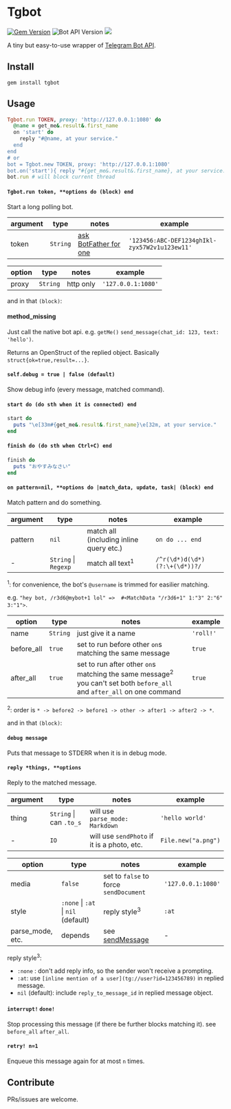# Tgbot

[![Gem Version](https://badge.fury.io/rb/tgbot.svg)](https://badge.fury.io/rb/tgbot)
![Bot API Version](https://img.shields.io/badge/Bot%20API-4.7-blue.svg?style=flat-square)
![](https://img.shields.io/badge/License-MIT-lightgrey.svg?style=flat-square)

A tiny but easy-to-use wrapper of [Telegram Bot API](https://core.telegram.org/bots/api).

## Install

    gem install tgbot

## Usage

```ruby
Tgbot.run TOKEN, proxy: 'http://127.0.0.1:1080' do
  @name = get_me&.result&.first_name
  on 'start' do
    reply "#@name, at your service."
  end
end
# or
bot = Tgbot.new TOKEN, proxy: 'http://127.0.0.1:1080'
bot.on('start'){ reply "#{get_me&.result&.first_name}, at your service." }
bot.run # will block current thread
```

#### `Tgbot.run token, **options do (block) end`

Start a long polling bot.

| argument | type | notes | example |
|----------|------|-------|---------|
| token | `String` | [ask BotFather for one](https://core.telegram.org/bots#generating-an-authorization-token) | `'123456:ABC-DEF1234ghIkl-zyx57W2v1u123ew11'` |

| option | type | notes | example |
|--------|------|-------|---------|
| proxy | `String` | http only | `'127.0.0.1:1080'` |

and in that `(block)`:

#### method_missing

Just call the native bot api. e.g. `getMe()` `send_message(chat_id: 123, text: 'hello')`.

Returns an OpenStruct of the replied object. Basically `struct{ok=true,result=...}`.

#### `self.debug = true | false (default)`

Show debug info (every message, matched command).

#### `start do (do sth when it is connected) end`

```ruby
start do
  puts "\e[33m#{get_me&.result&.first_name}\e[32m, at your service."
end
```

#### `finish do (do sth when Ctrl+C) end`

```ruby
finish do
  puts "おやすみなさい"
end
```

#### `on pattern=nil, **options do |match_data, update, task| (block) end`

Match pattern and do something.

| argument | type | notes | example |
|----------|------|-------|---------|
| pattern | `nil` | match all (including inline query etc.) | `on do ... end` |
| - | `String` \| `Regexp` | match all text<sup>1</sup> | `/^r(\d*)d(\d*)(?:\+(\d*))?/` |

<sup>1</sup>: for convenience, the bot's `@username` is trimmed for easilier matching.

e.g. `"hey bot, /r3d6@mybot+1 lol" =>  #<MatchData "/r3d6+1" 1:"3" 2:"6" 3:"1">`.

| option | type | notes | example |
|--------|------|-------|---------|
| name | `String` | just give it a name | `'roll!'` |
| before_all | `true` | set to run before other `on`s matching the same message | `true` |
| after_all | `true` | set to run after other `on`s matching the same message<sup>2</sup><br>you can't set both `before_all` and `after_all` on one command | `true` |

<sup>2</sup>: order is `* -> before2 -> before1 -> other -> after1 -> after2 -> *`.

and in that `(block)`:

#### `debug message`

Puts that message to STDERR when it is in debug mode.

#### `reply *things, **options`

Reply to the matched message.

| argument | type | notes | example |
|----------|------|-------|---------|
| thing | `String` \| can `.to_s` | will use `parse_mode: Markdown` | `'hello world'` |
| - | `IO` | will use `sendPhoto` if it is a photo, etc. | `File.new("a.png")` |

| option | type | notes | example |
|--------|------|-------|---------|
| media | `false` | set to `false` to force `sendDocument` | `'127.0.0.1:1080'` |
| style | `:none` \| `:at` \| `nil` (default) | reply style<sup>3</sup> | `:at` |
| parse_mode, etc. | depends | see [sendMessage](https://core.telegram.org/bots/api#sendmessage) | - |

reply style<sup>3</sup>:

- `:none` : don't add reply info, so the sender won't receive a prompting.
- `:at`: use `[inline mention of a user](tg://user?id=123456789)` in replied message.
- `nil` (default): include `reply_to_message_id` in replied message object.

#### `interrupt!` `done!`

Stop processing this message (if there be further blocks matching it). see `before_all` `after_all`.

#### `retry! n=1`

Enqueue this message again for at most `n` times.

## Contribute

PRs/issues are welcome.
